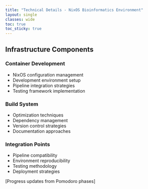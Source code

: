 ```yaml
---
title: "Technical Details - NixOS Bioinformatics Environment"
layout: single
classes: wide
toc: true
toc_sticky: true
---
```


## Infrastructure Components

### Container Development
- NixOS configuration management
- Development environment setup
- Pipeline integration strategies
- Testing framework implementation

### Build System
- Optimization techniques
- Dependency management
- Version control strategies
- Documentation approaches

### Integration Points
- Pipeline compatibility
- Environment reproducibility
- Testing methodology
- Deployment strategies

[Progress updates from Pomodoro phases]
